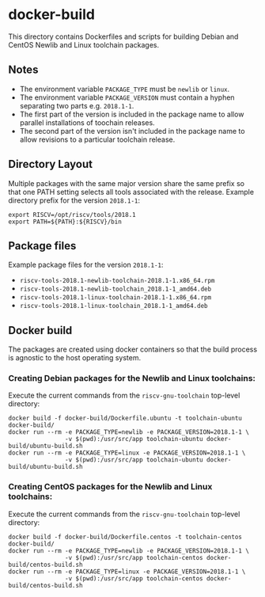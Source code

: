 # docker-build

This directory contains Dockerfiles and scripts for building
Debian and CentOS Newlib and Linux toolchain packages.

## Notes

- The environment variable `PACKAGE_TYPE` must be `newlib` or `linux`.
- The environment variable `PACKAGE_VERSION` must contain a hyphen
  separating two parts e.g. `2018.1-1`.
- The first part of the version is included in the package name
  to allow parallel installations of toochain releases.
- The second part of the version isn't included in the package name
  to allow revisions to a particular toolchain release.

## Directory Layout

Multiple packages with the same major version share the same prefix so
that one PATH setting selects all tools associated with the release.
Example directory prefix for the version `2018.1-1`:

```
export RISCV=/opt/riscv/tools/2018.1
export PATH=${PATH}:${RISCV}/bin
```

## Package files

Example package files for the version `2018.1-1`:

- `riscv-tools-2018.1-newlib-toolchain-2018.1-1.x86_64.rpm`
- `riscv-tools-2018.1-newlib-toolchain_2018.1-1_amd64.deb`
- `riscv-tools-2018.1-linux-toolchain-2018.1-1.x86_64.rpm`
- `riscv-tools-2018.1-linux-toolchain_2018.1-1_amd64.deb`

## Docker build

The packages are created using docker containers so that the build process
is agnostic to the host operating system.

### Creating Debian packages for the Newlib and Linux toolchains:

Execute the current commands from the `riscv-gnu-toolchain` top-level directory:

```
docker build -f docker-build/Dockerfile.ubuntu -t toolchain-ubuntu docker-build/
docker run --rm -e PACKAGE_TYPE=newlib -e PACKAGE_VERSION=2018.1-1 \
                -v $(pwd):/usr/src/app toolchain-ubuntu docker-build/ubuntu-build.sh
docker run --rm -e PACKAGE_TYPE=linux -e PACKAGE_VERSION=2018.1-1 \
                -v $(pwd):/usr/src/app toolchain-ubuntu docker-build/ubuntu-build.sh
```

### Creating CentOS packages for the Newlib and Linux toolchains:

Execute the current commands from the `riscv-gnu-toolchain` top-level directory:

```
docker build -f docker-build/Dockerfile.centos -t toolchain-centos docker-build/
docker run --rm -e PACKAGE_TYPE=newlib -e PACKAGE_VERSION=2018.1-1 \
                -v $(pwd):/usr/src/app toolchain-centos docker-build/centos-build.sh
docker run --rm -e PACKAGE_TYPE=linux -e PACKAGE_VERSION=2018.1-1 \
                -v $(pwd):/usr/src/app toolchain-centos docker-build/centos-build.sh
```
